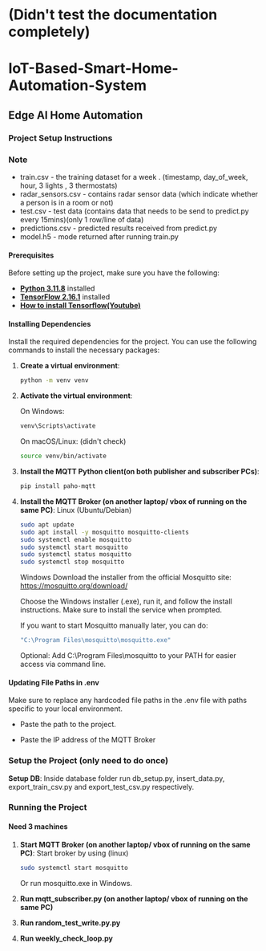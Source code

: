 # (Didn't test the documentation completely)

# IoT-Based-Smart-Home-Automation-System

## Edge AI Home Automation

### Project Setup Instructions

### Note
- train.csv - the training dataset for a week . (timestamp, day_of_week, hour, 3 lights , 3 thermostats)
- radar_sensors.csv - contains radar sensor data (which indicate whether a person is in a room or not)
- test.csv  - test data (contains data that needs to be send to predict.py every 15mins)(only 1 row/line of data)
- predictions.csv - predicted results received from predict.py 
- model.h5  - mode returned after running train.py

#### Prerequisites

Before setting up the project, make sure you have the following:

- [**Python 3.11.8**](https://www.python.org/downloads/release/python-3118/)   installed
- [**TensorFlow 2.16.1**](https://pypi.org/project/tensorflow/2.16.1/#files) installed
- [**How to  install Tensorflow(Youtube)**](https://youtu.be/0w-D6YaNxk8?feature=shared)


#### Installing Dependencies

Install the required dependencies for the project. You can use the following commands to install the necessary packages:

1. **Create a virtual environment**: 
   ```bash
   python -m venv venv
   ```

2. **Activate the virtual environment**:
   
   On Windows:
   ```bash
   venv\Scripts\activate
   ```
   
   On macOS/Linux: (didn't check)
   ```bash
   source venv/bin/activate
   ```
3. **Install the MQTT Python client(on both publisher and subscriber PCs)**:
   ```bash
   pip install paho-mqtt
   ```

4. **Install the MQTT Broker (on another laptop/ vbox of running on the same PC)**:
   Linux (Ubuntu/Debian)
   ```bash
   sudo apt update
   sudo apt install -y mosquitto mosquitto-clients
   sudo systemctl enable mosquitto
   sudo systemctl start mosquitto
   sudo systemctl status mosquitto
   sudo systemctl stop mosquitto 
   ```   
   Windows
   Download the installer from the official Mosquitto site:
   https://mosquitto.org/download/

   Choose the Windows installer (.exe), run it, and follow the install instructions.
   Make sure to install the service when prompted.

   If you want to start Mosquitto manually later, you can do:
   ```bash
   "C:\Program Files\mosquitto\mosquitto.exe"
   ```
   Optional: Add C:\Program Files\mosquitto to your PATH for easier access via command line. 

#### Updating File Paths in .env

Make sure to replace any hardcoded file paths in the .env file with paths specific to your local environment.

- Paste the path to the project.

- Paste the IP address of the MQTT Broker

### Setup the Project (only need to do once)

**Setup DB**:   Inside database folder run db_setup.py, insert_data.py, export_train_csv.py and export_test_csv.py respectively.


### Running the Project
#### Need 3 machines
1. **Start MQTT Broker (on another laptop/ vbox of running on the same PC)**:
   Start broker by using (linux)
   ```bash
   sudo systemctl start mosquitto
   ```
   Or run mosquitto.exe in Windows.
 
2. **Run mqtt_subscriber.py (on another laptop/ vbox of running on the same PC)**

3. **Run random_test_write.py.py**
 
4. **Run weekly_check_loop.py**
